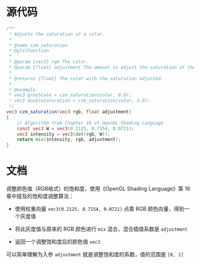 # 源代码

```glsl
/**
 * Adjusts the saturation of a color.
 * 
 * @name czm_saturation
 * @glslFunction
 * 
 * @param {vec3} rgb The color.
 * @param {float} adjustment The amount to adjust the saturation of the color.
 *
 * @returns {float} The color with the saturation adjusted.
 *
 * @example
 * vec3 greyScale = czm_saturation(color, 0.0);
 * vec3 doubleSaturation = czm_saturation(color, 2.0);
 */
vec3 czm_saturation(vec3 rgb, float adjustment)
{
    // Algorithm from Chapter 16 of OpenGL Shading Language
    const vec3 W = vec3(0.2125, 0.7154, 0.0721);
    vec3 intensity = vec3(dot(rgb, W));
    return mix(intensity, rgb, adjustment);
}
```

# 文档

调整颜色值（RGB格式）的饱和度，使用《OpenGL Shading Language》第 16 章中提及的饱和度调整算法：

- 使用权重向量 `vec3(0.2125, 0.7154, 0.0721)` 点乘 RGB 颜色向量，得到一个灰度值

- 将此灰度值与原来的 RGB 颜色进行 `mix` 混合，混合插值系数是 `adjustment`

- 返回一个调整饱和度后的颜色值 `vec3`

可以简单理解为入参 `adjustment` 就是调整饱和度的系数，值的范围是 `[0, 1]`


